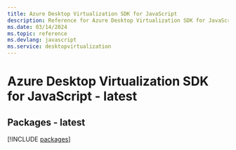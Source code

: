 ```yaml
---
title: Azure Desktop Virtualization SDK for JavaScript
description: Reference for Azure Desktop Virtualization SDK for JavaScript
ms.date: 03/14/2024
ms.topic: reference
ms.devlang: javascript
ms.service: desktopvirtualization
---
```

# Azure Desktop Virtualization SDK for JavaScript - latest
## Packages - latest
[!INCLUDE [packages](desktop-virtualization-index.md)]
